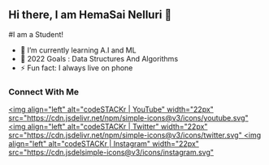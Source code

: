 ## Hi there, I am HemaSai Nelluri 👋

#I am a Student!

- 🌱 I’m currently learning A.I and ML
- 🦾 2022 Goals : Data Structures And Algorithms
- ⚡ Fun fact: I always live  on phone

### Connect With Me
[<img align="left" alt="codeSTACKr | YouTube" width="22px" src="https://cdn.jsdelivr.net/npm/simple-icons@v3/icons/youtube.svg" ][youtube]
[<img align="left" alt="codeSTACKr | Twitter" width="22px" src="https://cdn.jsdelivr.net/npm/simple-icons@v3/icons/twitter.svg" ][twitter]
[<img align="left" alt="codeSTACKr | Instagram" width="22px" src="https://cdn.jsdelsimple-icons@v3/icons/instagram.svg" ][instagram]


[youtube]: https://www.youtube.com/channel/UC9h_VbZbRl8FINzttgfbKDQ
[twitter]: https://twitter.com/HemaSai1109?s=09
[instagram]: https://www.instagram.com/hemasainelluri/
 

